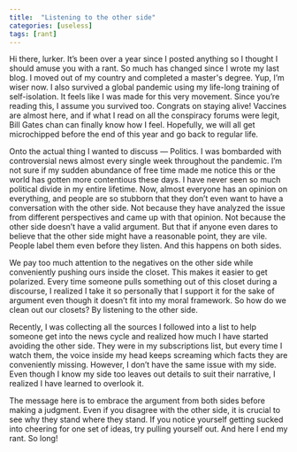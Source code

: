 ```yaml
---
title:  "Listening to the other side"
categories: [useless]
tags: [rant]
---
```


Hi there, lurker. It’s been over a year since I posted anything so I thought I
should amuse you with a rant. So much has changed since I wrote my last blog. I
moved out of my country and completed a master's degree. Yup, I’m wiser now. I
also survived a global pandemic using my life-long training of self-isolation.
It feels like I was made for this very movement. Since you’re reading this, I
assume you survived too. Congrats on staying alive! Vaccines are almost here,
and if what I read on all the conspiracy forums were legit, Bill Gates chan can
finally know how I feel. Hopefully, we will all get microchipped before the end
of this year and go back to regular life.

Onto the actual thing I wanted to discuss — Politics. I was bombarded with
controversial news almost every single week throughout the pandemic. I’m not
sure if my sudden abundance of free time made me notice this or the world has
gotten more contentious these days. I have never seen so much political divide
in my entire lifetime. Now, almost everyone has an opinion on everything, and
people are so stubborn that they don’t even want to have a conversation with the
other side. Not because they have analyzed the issue from different perspectives
and came up with that opinion. Not because the other side doesn’t have a valid
argument. But that if anyone even dares to believe that the other side might
have a reasonable point, they are vile. People label them even before they
listen. And this happens on both sides.

We pay too much attention to the negatives on the other side while conveniently
pushing ours inside the closet. This makes it easier to get polarized. Every
time someone pulls something out of this closet during a discourse, I realized I
take it so personally that I support it for the sake of argument even though it
doesn’t fit into my moral framework. So how do we clean out our closets? By
listening to the other side.

Recently, I was collecting all the sources I followed into a list to help
someone get into the news cycle and realized how much I have started avoiding
the other side. They were in my subscriptions list, but every time I watch them,
the voice inside my head keeps screaming which facts they are conveniently
missing. However, I don’t have the same issue with my side. Even though I know
my side too leaves out details to suit their narrative, I realized I have
learned to overlook it.

The message here is to embrace the argument from both sides before making a
judgment. Even if you disagree with the other side, it is crucial to see why
they stand where they stand. If you notice yourself getting sucked into cheering
for one set of ideas, try pulling yourself out. And here I end my rant. So long!